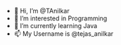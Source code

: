 - 👋 Hi, I’m @TAnilkar
- 👀 I’m interested in Programming
- 🌱 I’m currently learning Java
- 📫 My Username is @tejas_anilkar

<!---
TAnilkar/TAnilkar is a ✨ special ✨ repository because its `README.md` (this file) appears on your GitHub profile.
You can click the Preview link to take a look at your changes.
--->
